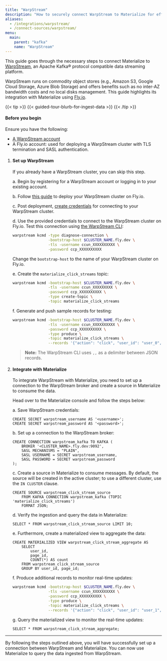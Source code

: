 ```yaml
---
title: "WarpStream"
description: "How to securely connect WarpStream to Materialize for efficient data streaming."
aliases:
  - /integrations/warpstream/
  - /connect-sources/warpstream/
menu:
  main:
    parent: "kafka"
    name: "WarpStream"
---
```


[//]: # "TODO(morsapaes) The Kafka guides need to be rewritten for consistency
with the PostgreSQL ones."

This guide goes through the necessary steps to connect Materialize to
[WarpStream](https://www.warpstream.com/), an Apache Kafka® protocol compatible
data streaming platform.

WarpStream runs on commodity object stores (e.g., Amazon S3, Google Cloud
Storage, Azure Blob Storage) and offers benefits such as no inter-AZ bandwidth
costs and no local disks management. This guide highlights its integration with
Materialize using [Fly.io](https://fly.io/).

{{< tip >}}
{{< guided-tour-blurb-for-ingest-data >}}
{{< /tip >}}

#### Before you begin

Ensure you have the following:

-   [A WarpStream account](https://console.warpstream.com/signup)
-   A Fly.io account: used for deploying a WarpStream cluster with TLS termination
    and SASL authentication.

1. #### Set up WarpStream

    If you already have a WarpStream cluster, you can skip this step.

    a. Begin by registering for a WarpStream account or logging in to your
    existing account.

    b. Follow [this guide](https://github.com/warpstreamlabs/warpstream-fly-io-template)
    to deploy your WarpStream cluster on Fly.io.

    c. Post deployment, [create credentials](https://docs.warpstream.com/warpstream/how-to/configure-the-warpstream-agent-for-production/configure-authentication-for-the-warpstream-agent#sasl-authentication)
    for connecting to your WarpStream cluster.

    d. Use the provided credentials to connect to the WarpStream cluster on
    Fly.io. Test this connection using [the WarpStream CLI](https://docs.warpstream.com/warpstream/install-the-warpstream-agent):

    ```bash
    warpstream kcmd -type diagnose-connection \
                    -bootstrap-host $CLUSTER_NAME.fly.dev \
                    -tls -username ccun_XXXXXXXXXX \
                    -password ccp_XXXXXXXXXX
    ```

    Change the `bootstrap-host` to the name of your WarpStream cluster on
    Fly.io.

    e. Create the `materialize_click_streams` topic:

    ```bash
    warpstream kcmd -bootstrap-host $CLUSTER_NAME.fly.dev \
                    -tls -username ccun_XXXXXXXXX \
                    -password ccp_XXXXXXXXXX \
                    -type create-topic \
                    -topic materialize_click_streams
    ```

    f. Generate and push sample records for testing:

    ```bash
    warpstream kcmd -bootstrap-host $CLUSTER_NAME.fly.dev \
                    -tls -username ccun_XXXXXXXXXX \
                    -password ccp_XXXXXXXXXX \
                    -type produce \
                    -topic materialize_click_streams \
                    --records '{"action": "click", "user_id": "user_0", "page_id": "home"},,{"action": "hover", "user_id": "user_0", "page_id": "home"},,{"action": "scroll", "user_id": "user_0", "page_id": "home"}'
    ```

    > **Note:** The WarpStream CLI uses `,,` as a delimiter between JSON records.

2. #### Integrate with Materialize

    To integrate WarpStream with Materialize, you need to set up a connection to
    the WarpStream broker and create a source in Materialize to consume the
    data.

    Head over to the Materialize console and follow the steps below:

    a. Save WarpStream credentials:

    ```mzsql
    CREATE SECRET warpstream_username AS '<username>';
    CREATE SECRET warpstream_password AS '<password>';
    ```

    b. Set up a connection to the WarpStream broker:

    ```mzsql
    CREATE CONNECTION warpstream_kafka TO KAFKA (
        BROKER '<CLUSTER_NAME>.fly.dev:9092',
        SASL MECHANISMS = "PLAIN",
        SASL USERNAME = SECRET warpstream_username,
        SASL PASSWORD = SECRET warpstream_password
    );
    ```

    c. Create a source in Materialize to consume messages. By default, the
    source will be created in the active cluster; to use a different cluster,
    use the `IN CLUSTER` clause.

    ```mzsql
    CREATE SOURCE warpstream_click_stream_source
        FROM KAFKA CONNECTION warpstream_kafka (TOPIC 'materialize_click_streams')
        FORMAT JSON;
    ```

    d. Verify the ingestion and query the data in Materialize:

    ```mzsql
    SELECT * FROM warpstream_click_stream_source LIMIT 10;
    ```

    e. Furthermore, create a materialized view to aggregate the data:

    ```mzsql
    CREATE MATERIALIZED VIEW warpstream_click_stream_aggregate AS
        SELECT
            user_id,
            page_id,
            COUNT(*) AS count
        FROM warpstream_click_stream_source
        GROUP BY user_id, page_id;
    ```

    f. Produce additional records to monitor real-time updates:

    ```bash
    warpstream kcmd -bootstrap-host $CLUSTER_NAME.fly.dev \
                    -tls -username ccun_XXXXXXXXXX \
                    -password ccp_XXXXXXXXXX \
                    -type produce \
                    -topic materialize_click_streams \
                    --records '{"action": "click", "user_id": "user_1", "page_id": "home"}'
    ```

    g. Query the materialized view to monitor the real-time updates:

    ```mzsql
    SELECT * FROM warpstream_click_stream_aggregate;
    ```

---

By following the steps outlined above, you will have successfully set up a
connection between WarpStream and Materialize. You can now use Materialize to
query the data ingested from WarpStream.
